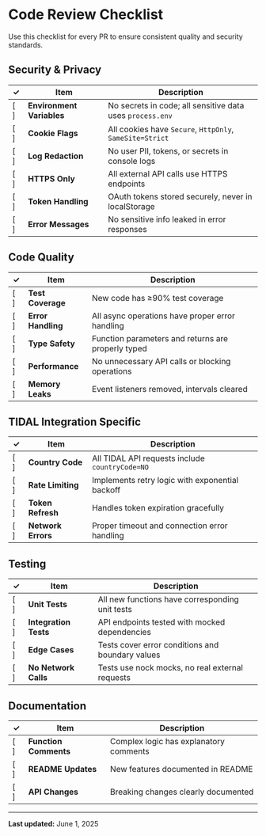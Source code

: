 # Code Review Checklist

Use this checklist for every PR to ensure consistent quality and security standards.

## Security & Privacy

| ✓ | Item | Description |
|---|------|-------------|
| [ ] | **Environment Variables** | No secrets in code; all sensitive data uses `process.env` |
| [ ] | **Cookie Flags** | All cookies have `Secure`, `HttpOnly`, `SameSite=Strict` |
| [ ] | **Log Redaction** | No user PII, tokens, or secrets in console logs |
| [ ] | **HTTPS Only** | All external API calls use HTTPS endpoints |
| [ ] | **Token Handling** | OAuth tokens stored securely, never in localStorage |
| [ ] | **Error Messages** | No sensitive info leaked in error responses |

## Code Quality

| ✓ | Item | Description |
|---|------|-------------|
| [ ] | **Test Coverage** | New code has ≥90% test coverage |
| [ ] | **Error Handling** | All async operations have proper error handling |
| [ ] | **Type Safety** | Function parameters and returns are properly typed |
| [ ] | **Performance** | No unnecessary API calls or blocking operations |
| [ ] | **Memory Leaks** | Event listeners removed, intervals cleared |

## TIDAL Integration Specific

| ✓ | Item | Description |
|---|------|-------------|
| [ ] | **Country Code** | All TIDAL API requests include `countryCode=NO` |
| [ ] | **Rate Limiting** | Implements retry logic with exponential backoff |
| [ ] | **Token Refresh** | Handles token expiration gracefully |
| [ ] | **Network Errors** | Proper timeout and connection error handling |

## Testing

| ✓ | Item | Description |
|---|------|-------------|
| [ ] | **Unit Tests** | All new functions have corresponding unit tests |
| [ ] | **Integration Tests** | API endpoints tested with mocked dependencies |
| [ ] | **Edge Cases** | Tests cover error conditions and boundary values |
| [ ] | **No Network Calls** | Tests use nock mocks, no real external requests |

## Documentation

| ✓ | Item | Description |
|---|------|-------------|
| [ ] | **Function Comments** | Complex logic has explanatory comments |
| [ ] | **README Updates** | New features documented in README |
| [ ] | **API Changes** | Breaking changes clearly documented |

---
**Last updated:** June 1, 2025
